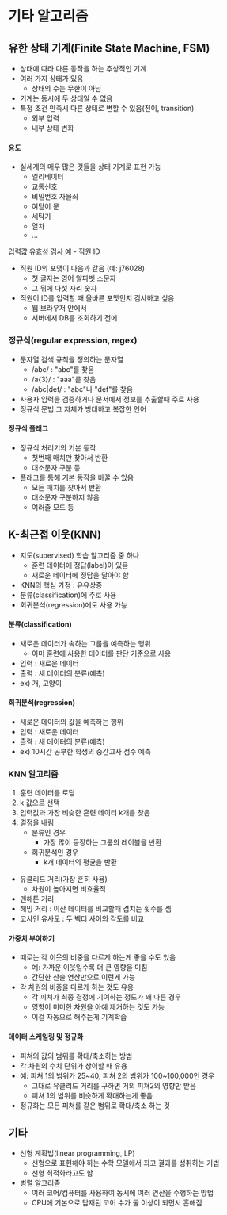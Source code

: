 # 기타 알고리즘

## 유한 상태 기계(Finite State Machine, FSM)
- 상태에 따라 다른 동작을 하는 추상적인 기계
- 여러 가지 상태가 있음
    - 상태의 수는 무한이 아님
- 기계는 동시에 두 상태일 수 없음
- 특정 조건 만족시 다른 상태로 변할 수 있음(전이, transition)
    - 외부 입력
    - 내부 상태 변화

#### 용도
- 실세계의 매우 많은 것들을 상태 기계로 표현 가능
    - 엘리베이터
    - 교통신호
    - 비밀번호 자물쇠
    - 여닫이 문
    - 세탁기
    - 열차
    - ...

입력값 유효성 검사 예 - 직원 ID
- 직원 ID의 포맷이 다음과 같음 (예: j76028)
    - 첫 글자는 영어 알파벳 소문자
    - 그 뒤에 다섯 자리 숫자
- 직원이 ID를 입력할 때 올바른 포맷인지 검사하고 싶음
    - 웹 브라우저 안에서
    - 서버에서 DB를 조회하기 전에
    
### 정규식(regular expression, regex)
- 문자열 검색 규칙을 정의하는 문자열
    - /abc/ : "abc"를 찾음
    - /a{3}/ : "aaa"를 찾음
    - /abc|def/ : "abc"나 "def"를 찾음
- 사용자 입력을 검증하거나 문서에서 정보를 추출할때 주로 사용
- 정규식 문법 그 자체가 방대하고 복잡한 언어

#### 정규식 플래그
- 정규식 처리기의 기본 동작
    - 첫번째 매치만 찾아서 반환
    - 대소문자 구분 등
- 플래그를 통해 기본 동작을 바꿀 수 있음
    - 모든 매치를 찾아서 반환
    - 대소문자 구분하지 않음
    - 여러줄 모드 등
    
## K-최근접 이웃(KNN)
- 지도(supervised) 학습 알고리즘 중 하나
    - 훈련 데이터에 정답(label)이 있음
    - 새로운 데이터에 정답을 달아야 함
- KNN의 핵심 가정 : 유유상종
- 분류(classification)에 주로 사용
- 회귀분석(regression)에도 사용 가능

#### 분류(classification)
- 새로운 데이터가 속하는 그룹을 예측하는 행위
    - 이미 훈련에 사용한 데이터를 판단 기준으로 사용
- 입력 : 새로운 데이터
- 출력 : 새 데이터의 분류(예측)
- ex) 개, 고양이

#### 회귀분석(regression)
- 새로운 데이터의 값을 예측하는 행위
- 입력 : 새로운 데이터
- 출력 : 새 데이터의 분류(예측)
- ex) 10시간 공부한 학생의 중간고사 점수 예측

### KNN 알고리즘
1. 훈련 데이터를 로딩
2. k 값으르 선택
3. 입력값과 가장 비슷한 훈련 데이터 k개를 찾음
4. 결정을 내림
    - 분류인 경우
        - 가장 많이 등장하는 그룹의 레이블을 반환
    - 회귀분석인 경우
        - k개 데이터의 평균을 반환
    
- 유클리드 거리(가장 흔히 사용)
    - 차원이 높아지면 비효율적
- 맨해튼 거리
- 해밍 거리 : 이산 데이터를 비교할때 겹치는 횟수를 셈
- 코사인 유사도 : 두 벡터 사이의 각도를 비교

#### 가중치 부여하기
- 때로는 각 이웃의 비중을 다르게 하는게 좋을 수도 있음
    - 예: 가까운 이웃일수록 더 큰 영향을 미침
    - 간단한 산술 연산만으로 이런게 가능
- 각 차원의 비중을 다르게 하는 것도 유용
    - 각 피쳐가 최종 결정에 기여하는 정도가 꽤 다른 경우
    - 영향이 미미한 차원을 아예 제거하는 것도 가능
    - 이걸 자동으로 해주는게 기계학습
    
#### 데이터 스케일링 및 정규화
- 피쳐의 값의 범위를 확대/축소하는 방법
- 각 차원의 수치 단위가 상이할 때 유용
- 예: 피쳐 1의 범위가 25~40, 피쳐 2의 범위가 100~100,000인 경우
    - 그대로 유클리드 거리를 구하면 거의 피쳐2의 영향만 받음
    - 피쳐 1의 범위를 비슷하게 확대하는게 좋음
- 정규화는 모든 피쳐를 같은 범위로 확대/축소 하는 것

## 기타
- 선형 계획법(linear programming, LP)
    - 선형으로 표현해야 하는 수학 모델에서 최고 결과를 성취하는 기법
    - 선형 최적화라고도 함
- 병렬 알고리즘
    - 여러 코어/컴퓨터를 사용하여 동시에 여러 연산을 수행하는 방법
    - CPU에 기본으로 탑재된 코어 수가 둘 이상이 되면서 흔해짐
